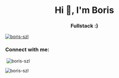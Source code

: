 <h1 align="center">Hi 👋, I'm Boris</h1>
<h3 align="center">Fullstack :)</h3>

<p align="left"> <a href="https://github.com/ryo-ma/github-profile-trophy"><img src="https://github-profile-trophy.vercel.app/?username=boris-szl" alt="boris-szl" /></a> </p>

<h3 align="left">Connect with me:</h3>
<p align="left">
</p>

<p>&nbsp;<img align="center" src="https://github-readme-stats.vercel.app/api?username=boris-szl&show_icons=true&locale=en" alt="boris-szl" /></p>

<p><img align="center" src="https://github-readme-streak-stats.herokuapp.com/?user=boris-szl&" alt="boris-szl" /></p>
